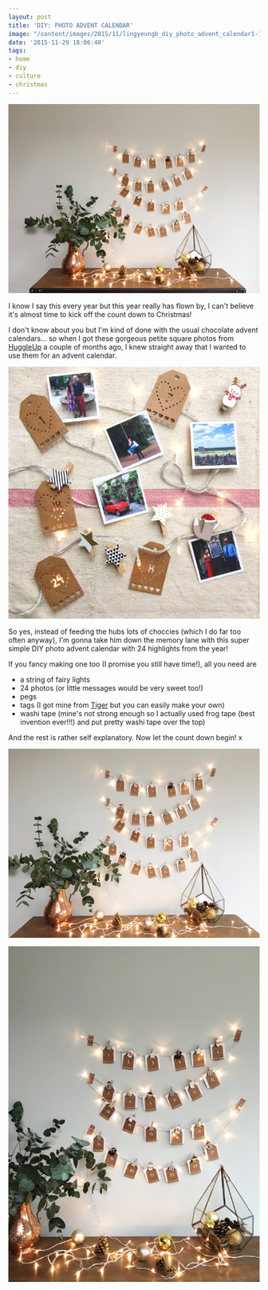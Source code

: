 ```yaml
---
layout: post
title: 'DIY: PHOTO ADVENT CALENDAR'
image: "/content/images/2015/11/lingyeungb_diy_photo_advent_calendar1-1.JPG"
date: '2015-11-29 18:06:40'
tags:
- home
- diy
- culture
- christmas
---
```


![](/content/images/2015/11/lingyeungb_diy_photo_advent_calendar1.JPG)

I know I say this every year but this year really has flown by, I can't believe it's almost time to kick off the count down to Christmas!

I don't know about you but I'm kind of done with the usual chocolate advent calendars... so when I got these gorgeous petite square photos from <a href="https://www.huggleup.com/" target="_blank">HuggleUp</a> a couple of months ago, I knew straight away that I wanted to use them for an advent calendar.

![](/content/images/2015/11/lingyeungb_diy_photo_advent_calendar4.JPG)

So yes, instead of feeding the hubs lots of choccies (which I do far too often anyway), I'm gonna take him down the memory lane with this super simple DIY photo advent calendar with 24 highlights from the year!

If you fancy making one too (I promise you still have time!), all you need are

* a string of fairy lights
* 24 photos (or little messages would be very sweet too!)
* pegs
* tags (I got mine from <a href="http://www.tigerstores.co.uk/" target="_blank">Tiger</a> but you can easily make your own)
* washi tape (mine's not strong enough so I actually used frog tape (best invention ever!!!) and put pretty washi tape over the top)

And the rest is rather self explanatory. Now let the count down begin! x

![](/content/images/2015/11/lingyeungb_diy_photo_advent_calendar2.JPG)

![](/content/images/2015/11/lingyeungb_diy_photo_advent_calendar3.JPG)